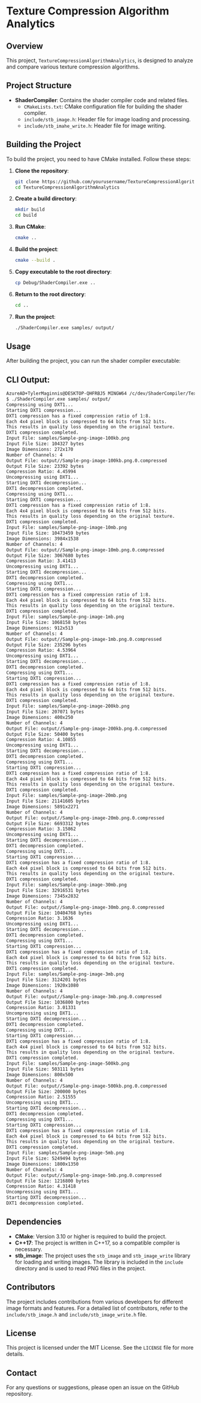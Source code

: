 # Texture Compression Algorithm Analytics

## Overview
This project, `TextureCompressionAlgorithmAnalytics`, is designed to analyze and compare various texture compression algorithms.

## Project Structure
- **ShaderCompiler**: Contains the shader compiler code and related files.
  - `CMakeLists.txt`: CMake configuration file for building the shader compiler.
  - `include/stb_image.h`: Header file for image loading and processing.
  - `include/stb_imahe_write.h`: Header file for image writing.
## Building the Project
To build the project, you need to have CMake installed. Follow these steps:

1. **Clone the repository**:
   ```sh
   git clone https://github.com/yourusername/TextureCompressionAlgorithmAnalytics.git
   cd TextureCompressionAlgorithmAnalytics
   ```

2. **Create a build directory**:
   ```sh
   mkdir build
   cd build
   ```

3. **Run CMake**:
   ```sh
   cmake ..
   ```

4. **Build the project**:
   ```sh
   cmake --build .
   ```

5. **Copy executable to the root directory**:

    ```sh
    cp Debug/ShaderCompiler.exe ..
    ```

6. **Return to the root directory**:

    ```sh
    cd ..
    ```

6. **Run the project**:
    ```sh
    ./ShaderCompiler.exe samples/ output/
    ```

## Usage
After building the project, you can run the shader compiler executable:

## CLI Output:

```bash
AzureAD+TylerMaginnis@DESKTOP-QHFRBJ5 MINGW64 /c/dev/ShaderCompiler/TextureCompressionAlgorithmAnalytics
$ ./ShaderCompiler.exe samples/ output/
Compressing using DXT1...
Starting DXT1 compression...
DXT1 compression has a fixed compression ratio of 1:8.
Each 4x4 pixel block is compressed to 64 bits from 512 bits.
This results in quality loss depending on the original texture.
DXT1 compression completed.
Input File: samples/Sample-png-image-100kb.png
Input File Size: 104327 bytes
Image Dimensions: 272x170
Number of Channels: 4
Output File: output//Sample-png-image-100kb.png.0.compressed
Output File Size: 23392 bytes
Compression Ratio: 4.45994
Uncompressing using DXT1...
Starting DXT1 decompression...
DXT1 decompression completed.
Compressing using DXT1...
Starting DXT1 compression...
DXT1 compression has a fixed compression ratio of 1:8.
Each 4x4 pixel block is compressed to 64 bits from 512 bits.
This results in quality loss depending on the original texture.
DXT1 compression completed.
Input File: samples/Sample-png-image-10mb.png
Input File Size: 10473459 bytes
Image Dimensions: 3984x1538
Number of Channels: 4
Output File: output//Sample-png-image-10mb.png.0.compressed
Output File Size: 3067680 bytes
Compression Ratio: 3.41413
Uncompressing using DXT1...
Starting DXT1 decompression...
DXT1 decompression completed.
Compressing using DXT1...
Starting DXT1 compression...
DXT1 compression has a fixed compression ratio of 1:8.
Each 4x4 pixel block is compressed to 64 bits from 512 bits.
This results in quality loss depending on the original texture.
DXT1 compression completed.
Input File: samples/Sample-png-image-1mb.png
Input File Size: 1068158 bytes
Image Dimensions: 912x513
Number of Channels: 4
Output File: output//Sample-png-image-1mb.png.0.compressed
Output File Size: 235296 bytes
Compression Ratio: 4.53964
Uncompressing using DXT1...
Starting DXT1 decompression...
DXT1 decompression completed.
Compressing using DXT1...
Starting DXT1 compression...
DXT1 compression has a fixed compression ratio of 1:8.
Each 4x4 pixel block is compressed to 64 bits from 512 bits.
This results in quality loss depending on the original texture.
DXT1 compression completed.
Input File: samples/Sample-png-image-200kb.png
Input File Size: 207071 bytes
Image Dimensions: 400x250
Number of Channels: 4
Output File: output//Sample-png-image-200kb.png.0.compressed
Output File Size: 50400 bytes
Compression Ratio: 4.10855
Uncompressing using DXT1...
Starting DXT1 decompression...
DXT1 decompression completed.
Compressing using DXT1...
Starting DXT1 compression...
DXT1 compression has a fixed compression ratio of 1:8.
Each 4x4 pixel block is compressed to 64 bits from 512 bits.
This results in quality loss depending on the original texture.
DXT1 compression completed.
Input File: samples/Sample-png-image-20mb.png
Input File Size: 21141605 bytes
Image Dimensions: 5891x2271
Number of Channels: 4
Output File: output//Sample-png-image-20mb.png.0.compressed
Output File Size: 6693312 bytes
Compression Ratio: 3.15862
Uncompressing using DXT1...
Starting DXT1 decompression...
DXT1 decompression completed.
Compressing using DXT1...
Starting DXT1 compression...
DXT1 compression has a fixed compression ratio of 1:8.
Each 4x4 pixel block is compressed to 64 bits from 512 bits.
This results in quality loss depending on the original texture.
DXT1 compression completed.
Input File: samples/Sample-png-image-30mb.png
Input File Size: 32916531 bytes
Image Dimensions: 7345x2832
Number of Channels: 4
Output File: output//Sample-png-image-30mb.png.0.compressed
Output File Size: 10404768 bytes
Compression Ratio: 3.1636
Uncompressing using DXT1...
Starting DXT1 decompression...
DXT1 decompression completed.
Compressing using DXT1...
Starting DXT1 compression...
DXT1 compression has a fixed compression ratio of 1:8.
Each 4x4 pixel block is compressed to 64 bits from 512 bits.
This results in quality loss depending on the original texture.
DXT1 compression completed.
Input File: samples/Sample-png-image-3mb.png
Input File Size: 3124201 bytes
Image Dimensions: 1920x1080
Number of Channels: 4
Output File: output//Sample-png-image-3mb.png.0.compressed
Output File Size: 1036800 bytes
Compression Ratio: 3.01331
Uncompressing using DXT1...
Starting DXT1 decompression...
DXT1 decompression completed.
Compressing using DXT1...
Starting DXT1 compression...
DXT1 compression has a fixed compression ratio of 1:8.
Each 4x4 pixel block is compressed to 64 bits from 512 bits.
This results in quality loss depending on the original texture.
DXT1 compression completed.
Input File: samples/Sample-png-image-500kb.png
Input File Size: 503111 bytes
Image Dimensions: 800x500
Number of Channels: 4
Output File: output//Sample-png-image-500kb.png.0.compressed
Output File Size: 200000 bytes
Compression Ratio: 2.51555
Uncompressing using DXT1...
Starting DXT1 decompression...
DXT1 decompression completed.
Compressing using DXT1...
Starting DXT1 compression...
DXT1 compression has a fixed compression ratio of 1:8.
Each 4x4 pixel block is compressed to 64 bits from 512 bits.
This results in quality loss depending on the original texture.
DXT1 compression completed.
Input File: samples/Sample-png-image-5mb.png
Input File Size: 5249494 bytes
Image Dimensions: 1800x1350
Number of Channels: 4
Output File: output//Sample-png-image-5mb.png.0.compressed
Output File Size: 1216800 bytes
Compression Ratio: 4.31418
Uncompressing using DXT1...
Starting DXT1 decompression...
DXT1 decompression completed.
```

## Dependencies
- **CMake**: Version 3.10 or higher is required to build the project.
- **C++17**: The project is written in C++17, so a compatible compiler is necessary.
- **stb_image**: The project uses the `stb_image` and `stb_image_write` library for loading and writing images. The library is included in the `include` directory and is used to read PNG files in the project.

## Contributors
The project includes contributions from various developers for different image formats and features. For a detailed list of contributors, refer to the `include/stb_image.h` and `include/stb_image_write.h` file.

## License
This project is licensed under the MIT License. See the `LICENSE` file for more details.

## Contact
For any questions or suggestions, please open an issue on the GitHub repository.
